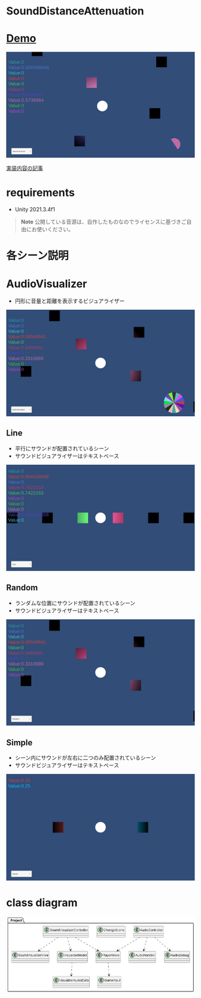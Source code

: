 # SoundDistanceAttenuation

# [Demo](https://ayutaz.github.io/SoundDistanceAttenuation/WebGL/WebGL/)

![](Docs/VisualiserDemo2.gif)

[実装内容の記事](https://ayousanz.hatenadiary.jp/entry/%E8%B7%9D%E9%9B%A2%E6%B8%9B%E8%A1%B0%E3%81%A7%E3%81%AE%E5%90%84%E3%82%B5%E3%82%A6%E3%83%B3%E3%83%89%E9%9F%B3%E9%87%8F%E3%81%AE%E5%8F%96%E5%BE%97%E3%80%90Unity%E3%80%91)

# requirements

* Unity 2021.3.4f1

> **Note**
> 公開している音源は、自作したものなのでライセンスに基づきご自由にお使いください。

# 各シーン説明

# AudioVisualizer

* 円形に音量と距離を表示するビジュアライザー

![](Docs/Visualizer.png)

## Line

* 平行にサウンドが配置されているシーン
* サウンドビジュアライザーはテキストベース

![](Docs/Line.jpg)

## Random

* ランダムな位置にサウンドが配置されているシーン
* サウンドビジュアライザーはテキストベース

![](Docs/Random.jpg)

## Simple

* シーン内にサウンドが左右に二つのみ配置されているシーン
* サウンドビジュアライザーはテキストベース

![](Docs/Simple.jpg)


# class diagram

![](Docs/SoundDistanceAttenuation.png)